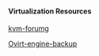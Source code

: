 #### Virtualization Resources

[kvm-forumg](http://events.linuxfoundation.org/events/kvm-forum)

[Ovirt-engine-backup](http://www.ovirt.org/Ovirt-engine-backup)
